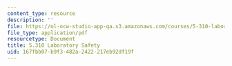```yaml
---
content_type: resource
description: ''
file: https://ol-ocw-studio-app-qa.s3.amazonaws.com/courses/5-310-laboratory-chemistry-fall-2019/167fbb07b9f3482a2422217eb92df19f_MIT5_310F19_safety.pdf
file_type: application/pdf
resourcetype: Document
title: 5.310 Laboratory Safety
uid: 167fbb07-b9f3-482a-2422-217eb92df19f
---
```

